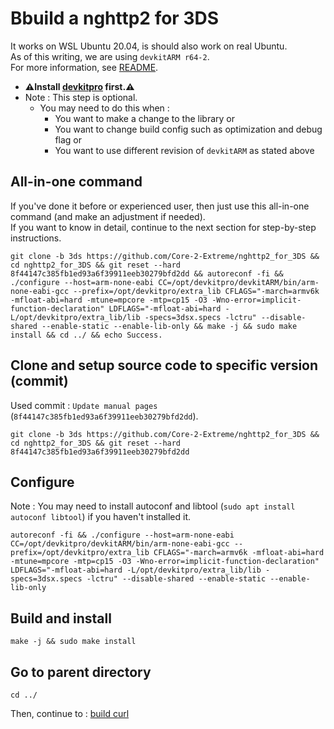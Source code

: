 # Bbuild a nghttp2 for 3DS

It works on WSL Ubuntu 20.04, is should also work on real Ubuntu. \
As of this writing, we are using `devkitARM r64-2`. \
For more information, see [README](../README.md#build).

* **⚠️Install [devkitpro](00_devkitpro_install.md) first.⚠️**
* Note : This step is optional.
	* You may need to do this when :
		* You want to make a change to the library or
		* You want to change build config such as optimization and debug flag or
		* You want to use different revision of `devkitARM` as stated above

## All-in-one command
If you've done it before or experienced user, then just use this all-in-one command (and make an adjustment if needed). \
If you want to know in detail, continue to the next section for step-by-step instructions.
```
git clone -b 3ds https://github.com/Core-2-Extreme/nghttp2_for_3DS && cd nghttp2_for_3DS && git reset --hard 8f44147c385fb1ed93a6f39911eeb30279bfd2dd && autoreconf -fi && ./configure --host=arm-none-eabi CC=/opt/devkitpro/devkitARM/bin/arm-none-eabi-gcc --prefix=/opt/devkitpro/extra_lib CFLAGS="-march=armv6k -mfloat-abi=hard -mtune=mpcore -mtp=cp15 -O3 -Wno-error=implicit-function-declaration" LDFLAGS="-mfloat-abi=hard -L/opt/devkitpro/extra_lib/lib -specs=3dsx.specs -lctru" --disable-shared --enable-static --enable-lib-only && make -j && sudo make install && cd ../ && echo Success.
```

## Clone and setup source code to specific version (commit)
Used commit : `Update manual pages` (`8f44147c385fb1ed93a6f39911eeb30279bfd2dd`).
```
git clone -b 3ds https://github.com/Core-2-Extreme/nghttp2_for_3DS && cd nghttp2_for_3DS && git reset --hard 8f44147c385fb1ed93a6f39911eeb30279bfd2dd
```

## Configure
Note : You may need to install autoconf and libtool (`sudo apt install autoconf libtool`) if you haven't installed it.
```
autoreconf -fi && ./configure --host=arm-none-eabi CC=/opt/devkitpro/devkitARM/bin/arm-none-eabi-gcc --prefix=/opt/devkitpro/extra_lib CFLAGS="-march=armv6k -mfloat-abi=hard -mtune=mpcore -mtp=cp15 -O3 -Wno-error=implicit-function-declaration" LDFLAGS="-mfloat-abi=hard -L/opt/devkitpro/extra_lib/lib -specs=3dsx.specs -lctru" --disable-shared --enable-static --enable-lib-only
```

## Build and install
```
make -j && sudo make install
```

## Go to parent directory
```
cd ../
```

Then, continue to : [build curl](13_curl_build.md)
